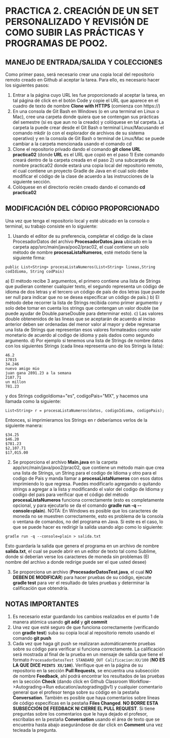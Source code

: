 # PRACTICA 2. CREACIÓN DE UN SET PERSONALIZADO Y REVISIÓN DE COMO SUBIR LAS PRÁCTICAS Y PROGRAMAS DE POO2.

## MANEJO DE ENTRADA/SALIDA Y COLECCIONES


Como primer paso, será necesario crear una copia local del repositorio remoto creado en Github al aceptar la tarea. Para ello, es necesario hacer los siguientes pasos:
1)	Entrar a la página cuyo URL les fue proporcionado al aceptar la tarea, en tal página dé click en el botón Code y copie el URL que aparece en el cuadro de texto de nombre **Clone with HTTPS** (comienza con https://)
2)	En una consola de Git Bash en Windows (o en una terminal en Linux o Mac), cree una carpeta donde quiera que se contengan sus prácticas del semestre (si es que aun no la creado) y colóquese en tal carpeta. La carpeta la puede crear desde el Git Bash o terminal Linux/Macusando el comando mkdir (o con el explorador de archivos de su sistema operativo) y en la consola de Git Bash o terminal de Linux/Mac se puede cambiar a la carpeta mencionada usando el comando cd
3)	Clone el repositorio privado dando el comando **git clone URL practica02**
 (donde **URL** es el URL que copió en el paso 1)
 Este comando creará dentro de la carpeta creada en el paso 2) una subcarpeta de nombre practica02 donde estará una copia local del repositorio remoto, el cual contiene un proyecto Gradle de Java en el cual solo debe modificar el código de la clase de acuerdo a las instrucciones de la siguiente sección.
4)  Colóquese en el directorio recién creado dando el comando **cd practica02** 


## MODIFICACIÓN DEL CÓDIGO PROPORCIONADO
Una vez que tenga el repositorio local y esté ubicado en la consola o terminal, su trabajo consiste en lo siguiente:

1. Usando el editor de su preferencia, completar el código de la clase ProcesadorDatos del archivo **ProcesadorDatos.java** ubicado en la carpeta app/src/main/java/poo2/prac02, el cual contiene un solo método de nombre **procesaListaNumeros**, esté metodo tiene la siguiente firma:

`public List<String> procesaListaNumeros(List<String> lineas,String codIdioma, String codPais)`

   a) El método recibe 3 argumentos, el primero contiene una lista de Strings que pudieran contener cualquier texto, el segundo representa un código de idioma de dos letras y el tercero un código de país de dos letras (que puede ser null para indicar que no se desea especificar un código de país.)
   b) El método debe recorrer la lista de Strings recibida como primer argumento y solo debe tomar en cuenta los strings que contengan un valor double (se puede ayudar de Double.parseDouble para determinar esto).
   c) Las valores double obtenenidos de las lineas que se aceptarán de acuerdo al inciso anterior deben ser ordenadas del menor valor al mayor y debe regresarse una lista de Strings que representan esos valores formateados como valor monetario de acuerdo al codigo de idioma y pais dados como segundo argumento.
   d) Por ejemplo si tenemos una lista de Strings de nombre datos con los siguientes Strings (cada linea representa uno de los Strings la lista):
   ```hola
   46.2
   17015
   34.246
   nuevo amigo mio
   juan gana 2891.23 a la semana
   2107.71
   un millon
   781.23
   ```
   y dos Strings codigoIdioma="es", codigoPais="MX", y hacemos una llamada como la siguiente:
   ```
   List<String> r = procesaListaNumeros(datos, codigoIdioma, codigoPais);
   ```
   Entonces, si imprimieramos los Strings en r deberíamos verlos de la siguiente manera:
   ```
   $34.25
   $46.20
   $781.23
   $2,107.71
   $17,015.00
   ``` 
2. Se proporciona el archivo **Main.java** en la carpeta app/src/main/java/poo2/prac02, que contiene un método main que crea una lista de Strings, un String para el codigo de Idioma y otro para el codigo de Pais y manda llamar a **procesaListaNumeros** con esos datos imprimiendo lo que regresa. Puedes modificarlo agregando o quitando strings a agregar a la lista y modificando el valor del codigo de Idioma y codigo del pais para verificar que el código del método **procesaListaNumeros** funciona correctamente (esto es completamente opcional, y para ejecutarlo se da el comando **gradle run -q --console=plain**). NOTA: En Windows es posible que los caracteres de moneda no se muestren correctamente, esto es problema de la consola o ventana de comandos, no del programa en Java. Si este es el caso, lo que se puede hacer es redirigir la salida usando algo como lo siguiente:
```
gradle run -q --console=plain > salida.txt
```
Esto guardaría la salida que genera el programa en un archivo de nombre **salida.txt**, el cual se puede abrir en un editor de texto tal como Sublime, donde si deberían verse los caracteres de moneda sin problemas (El nombre del archivo a donde redirige puede ser el que usted desee)

3. Se proporciona un archivo (**ProcesadorDatosTest.java**, el cual **NO DEBEN DE MODIFICAR**) para hacer pruebas  de su código, ejecute **gradle test** para ver el resultado de tales pruebas y determinar la calificación que obtendría.

## NOTAS IMPORTANTES
1)	Es necesario estar guardando los cambios realizados en el punto 1 de manera atómica usando **git add** y **git commit**
2)	Una vez que esté seguro de que funciona correctamente (verificando con **gradle test**) suba su copia local al repositorio remoto usando el comando **git push**
3)	Cada vez que haga git push se realizaran automáticamente pruebas sobre su código para verificar si funciona correctamente. La calificación será mostrada al final de la prueba en un mensaje de salida que tiene el formato `ProcesadorDatosTest STANDARD_OUT Calificacion:XX/100` (**NO ES LA QUE DICE `POINTS XX/100`**). Verifique que en la página de su repositorio en la sección **Pull Requests**, se encuentra una subsección de nombre **Feedback**, ahí podrá encontrar los resultados de las pruebas en la sección **Check** (dando click en Github Classroom Workflow->Autograding->Run education/autograding@v1) y cualquier comentario general que el profesor tenga sobre su código en la pestaña **Conversation**. También es posible que haya comentarios sobre líneas de código específicas en la pestaña **Files Changed**. **NO BORRE ESTA SUBSECCIÓN DE FEEDBACK NI CIERRE EL PULL REQUEST**. Si tiene preguntas sobre los comentarios que le haya dejado el profesor, escríbalas en la pestaña **Conversation** usando el área de texto que se encuentra hasta abajo asegurándose de dar click en **Comment** una vez tecleada la pregunta.
